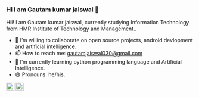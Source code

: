 ### Hi I am Gautam kumar jaiswal 👋


Hii! I am Gautam kumar jaiswal, currently studying Information Technology from HMR Institute of Technology and Management..

- 👯 I’m willing to collaborate on open source projects, android devlopment and artificial intelligence.
- 📫 How to reach me: gautamjaiswal030@gmail.com
- 🌱 I’m currently learning python programming language and Artificial Intelligence.
- 😄 Pronouns: he/his.

<a href="mailto:gautamjaiswal030@gmail.com">
<img align="left" alt="Gautam kumar jaiswal's Email" width="22px" src="https://camo.githubusercontent.com/c9a89a6426081483aa6cd371bdecae44045961437b349ea97097d476978436f4/68747470733a2f2f63646e2e6a7364656c6976722e6e65742f6e706d2f73696d706c652d69636f6e734076332f69636f6e732f676d61696c2e737667" data-canonical-src="https://cdn.jsdelivr.net/npm/simple-icons@v3/icons/gmail.svg" style="max-width:100%;">
</a>

<a href="https://www.linkedin.com/in/gautam-kumar-jaiswal-2a3b601a3" rel="nofollow">
  <img align="left" alt="Gautam kumar jaiswal's LinkdeIN" width="22px" src="https://camo.githubusercontent.com/d659d2bac00c01b42bffbae84bdc121e828b8fecd5b4949ffa2575f5d9e4a371/68747470733a2f2f63646e2e6a7364656c6976722e6e65742f6e706d2f73696d706c652d69636f6e734076332f69636f6e732f6c696e6b6564696e2e737667" data-canonical-src="https://cdn.jsdelivr.net/npm/simple-icons@v3/icons/linkedin.svg" style="max-width:100%;">
</a>
